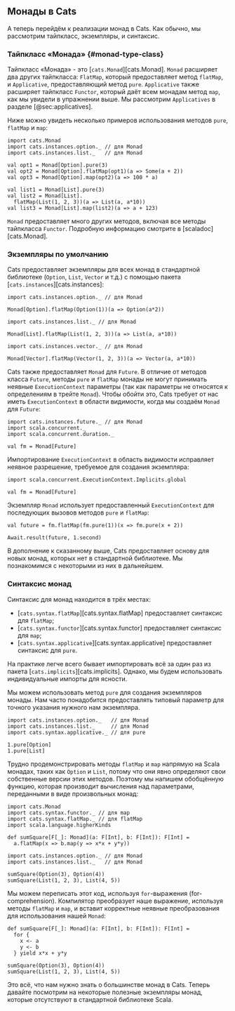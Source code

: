 ## Монады в Cats

А теперь перейдём к реализации монад в Cats.
Как обычно, мы рассмотрим тайпкласс, экземпляры, и синтаксис.

### Тайпкласс «Монада» {#monad-type-class}

Тайпкласс «Монада» - это [`cats.Monad`][cats.Monad].
`Monad` расширяет два других тайпкласса:
`FlatMap`, который предоставляет метод `flatMap`,
и `Applicative`, предоставляющий метод `pure`.
`Applicative` также расширяет тайпкласс `Functor`,
который даёт всем монадам метод `map`, 
как мы увидели в упражнении выше.
Мы рассмотрим `Applicatives` в разделе [@sec:applicatives].

Ниже можно увидеть несколько примеров использования методов `pure`, `flatMap` и `map`:

```tut:book:silent
import cats.Monad
import cats.instances.option._ // для Monad
import cats.instances.list._   // для Monad
```

```tut:book
val opt1 = Monad[Option].pure(3)
val opt2 = Monad[Option].flatMap(opt1)(a => Some(a + 2))
val opt3 = Monad[Option].map(opt2)(a => 100 * a)

val list1 = Monad[List].pure(3)
val list2 = Monad[List].
  flatMap(List(1, 2, 3))(a => List(a, a*10))
val list3 = Monad[List].map(list2)(a => a + 123)
```

`Monad` предоставляет много других методов,
включая все методы тайпкласса `Functor`.
Подробную информацию смотрите в [scaladoc][cats.Monad].

### Экземпляры по умолчанию

Cats предоставляет экземпляры для всех монад в стандартной библиотеке
(`Option`, `List`, `Vector` и т.д.) с помощью пакета [`cats.instances`][cats.instances]:

```tut:book:silent
import cats.instances.option._ // для Monad
```

```tut:book
Monad[Option].flatMap(Option(1))(a => Option(a*2))
```

```tut:book:silent
import cats.instances.list._ // для Monad
```

```tut:book
Monad[List].flatMap(List(1, 2, 3))(a => List(a, a*10))
```

```tut:book:silent
import cats.instances.vector._ // для Monad
```

```tut:book
Monad[Vector].flatMap(Vector(1, 2, 3))(a => Vector(a, a*10))
```

Cats также предоставляет `Monad` для `Future`.
В отличие от методов класса `Future`,
методы `pure` и `flatMap` монады
не могут принимать неявные `ExecutionContext` параметры
(так как параметры не относятся к определениям в трейте `Monad`).
Чтобы обойти это, Cats требует от нас иметь `ExecutionContext` в области видимости,
когда мы создаём `Monad` для `Future`:

```tut:book:silent
import cats.instances.future._ // для Monad
import scala.concurrent._
import scala.concurrent.duration._
```

```tut:book:fail
val fm = Monad[Future]
```

Импортирование `ExecutionContext` в область видимости
исправляет неявное разрешение, требуемое для создания экземпляра:

```tut:book:silent
import scala.concurrent.ExecutionContext.Implicits.global
```

```tut:book
val fm = Monad[Future]
```

Экземпляр `Monad` использует предоставленный `ExecutionContext`
для последующих вызовов методов `pure` и `flatMap`:

```tut:book:silent
val future = fm.flatMap(fm.pure(1))(x => fm.pure(x + 2))
```

```tut:book
Await.result(future, 1.second)
```

В дополнение к сказанному выше,
Cats предоставляет основу для новых монад, которых нет в стандартной библиотеке.
Мы познакомимся с некоторыми из них в дальнейшем.

### Синтаксис монад

Синтаксис для монад находится в трёх местах:

 - [`cats.syntax.flatMap`][cats.syntax.flatMap]
   предоставляет синтаксис для `flatMap`;
 - [`cats.syntax.functor`][cats.syntax.functor]
   предоставляет синтаксис для `map`;
 - [`cats.syntax.applicative`][cats.syntax.applicative]
   предоставляет синтаксис для `pure`.

На практике легче всего бывает импортировать всё за один раз из
пакета [`cats.implicits`][cats.implicits].
Однако, мы будем использовать индивидуальные импорты для ясности.

Мы можем использовать метод `pure` для создания экземпляров монады.
Нам часто понадобится предоставлять типовый параметр для точного указания нужного нам экземпляра.

```tut:book:silent
import cats.instances.option._   // для Monad
import cats.instances.list._     // для Monad
import cats.syntax.applicative._ // для pure
```

```tut:book
1.pure[Option]
1.pure[List]
```

Трудно продемонстрировать методы `flatMap` и `map` напрямую на Scala монадах, таких как `Option` и `List`,
потому что они явно определяют свои собственные версии этих методов.
Поэтому мы напишем обобщённую функцию, которая производит вычисления над параметрами, переданными в виде произвольных монад:

```tut:book:silent
import cats.Monad
import cats.syntax.functor._ // для map
import cats.syntax.flatMap._ // для flatMap
import scala.language.higherKinds

def sumSquare[F[_]: Monad](a: F[Int], b: F[Int]): F[Int] =
  a.flatMap(x => b.map(y => x*x + y*y))

import cats.instances.option._ // для Monad
import cats.instances.list._   // для Monad
```

```tut:book
sumSquare(Option(3), Option(4))
sumSquare(List(1, 2, 3), List(4, 5))
```

Мы можем переписать этот код, используя `for`-выражения (for-comprehension).
Компилятор преобразует наше выражение, используя методы `flatMap` и `map`,
и вставит корректные неявные преобразования для использования нашей `Monad`:

```tut:book:silent
def sumSquare[F[_]: Monad](a: F[Int], b: F[Int]): F[Int] =
  for {
    x <- a
    y <- b
  } yield x*x + y*y
```

```tut:book
sumSquare(Option(3), Option(4))
sumSquare(List(1, 2, 3), List(4, 5))
```

Это всё, что нам нужно знать
о большинстве монад в Cats.
Теперь давайте посмотрим на некоторые полезные экземпляры монад,
которые отсутствуют в стандартной библиотеке Scala.
